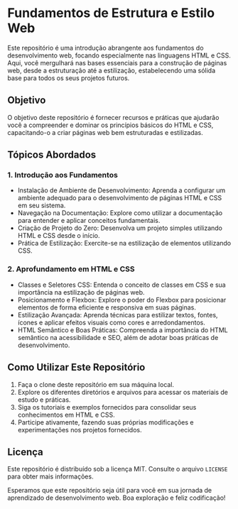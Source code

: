 # Fundamentos de Estrutura e Estilo Web

Este repositório é uma introdução abrangente aos fundamentos do desenvolvimento web, focando especialmente nas linguagens HTML e CSS. Aqui, você mergulhará nas bases essenciais para a construção de páginas web, desde a estruturação até a estilização, estabelecendo uma sólida base para todos os seus projetos futuros.

## Objetivo

O objetivo deste repositório é fornecer recursos e práticas que ajudarão você a compreender e dominar os princípios básicos do HTML e CSS, capacitando-o a criar páginas web bem estruturadas e estilizadas.

## Tópicos Abordados

### 1. Introdução aos Fundamentos

- Instalação de Ambiente de Desenvolvimento: Aprenda a configurar um ambiente adequado para o desenvolvimento de páginas HTML e CSS em seu sistema.
- Navegação na Documentação: Explore como utilizar a documentação para entender e aplicar conceitos fundamentais.
- Criação de Projeto do Zero: Desenvolva um projeto simples utilizando HTML e CSS desde o início.
- Prática de Estilização: Exercite-se na estilização de elementos utilizando CSS.

### 2. Aprofundamento em HTML e CSS

- Classes e Seletores CSS: Entenda o conceito de classes em CSS e sua importância na estilização de páginas web.
- Posicionamento e Flexbox: Explore o poder do Flexbox para posicionar elementos de forma eficiente e responsiva em suas páginas.
- Estilização Avançada: Aprenda técnicas para estilizar textos, fontes, ícones e aplicar efeitos visuais como cores e arredondamentos.
- HTML Semântico e Boas Práticas: Compreenda a importância do HTML semântico na acessibilidade e SEO, além de adotar boas práticas de desenvolvimento.

## Como Utilizar Este Repositório

1. Faça o clone deste repositório em sua máquina local.
2. Explore os diferentes diretórios e arquivos para acessar os materiais de estudo e práticas.
3. Siga os tutoriais e exemplos fornecidos para consolidar seus conhecimentos em HTML e CSS.
4. Participe ativamente, fazendo suas próprias modificações e experimentações nos projetos fornecidos.

## Licença

Este repositório é distribuído sob a licença MIT. Consulte o arquivo `LICENSE` para obter mais informações.

Esperamos que este repositório seja útil para você em sua jornada de aprendizado de desenvolvimento web. Boa exploração e feliz codificação!